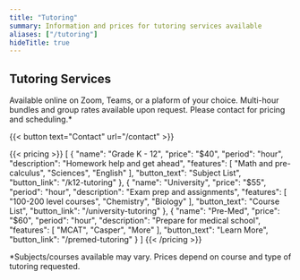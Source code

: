```yaml
---
title: "Tutoring"
summary: Information and prices for tutoring services available
aliases: ["/tutoring"]
hideTitle: true
---
```


## Tutoring Services

Available online on Zoom, Teams, or a plaform of your choice. Multi-hour bundles and group rates available upon request. Please contact for pricing and scheduling.*

{{< button text="Contact" url="/contact" >}}

{{< pricing >}}
[
  {
    "name": "Grade K - 12",
    "price": "$40",
    "period": "hour",
    "description": "Homework help and get ahead",
    "features": [
      "Math and pre-calculus",
      "Sciences",
      "English"
    ],
    "button_text": "Subject List",
    "button_link": "/k12-tutoring"
  },
  {
    "name": "University",
    "price": "$55",
    "period": "hour",
    "description": "Exam prep and assignments",
    "features": [
      "100-200 level courses",
      "Chemistry",
      "Biology"
    ],
    "button_text": "Course List",
    "button_link": "/university-tutoring"
  },
  {
    "name": "Pre-Med",
    "price": "$60",
    "period": "hour",
    "description": "Prepare for medical school",
    "features": [
      "MCAT",
      "Casper",
      "More"
    ],
    "button_text": "Learn More",
    "button_link": "/premed-tutoring"
  }
]
{{< /pricing >}}

*Subjects/courses available may vary. Prices depend on course and type of tutoring requested.